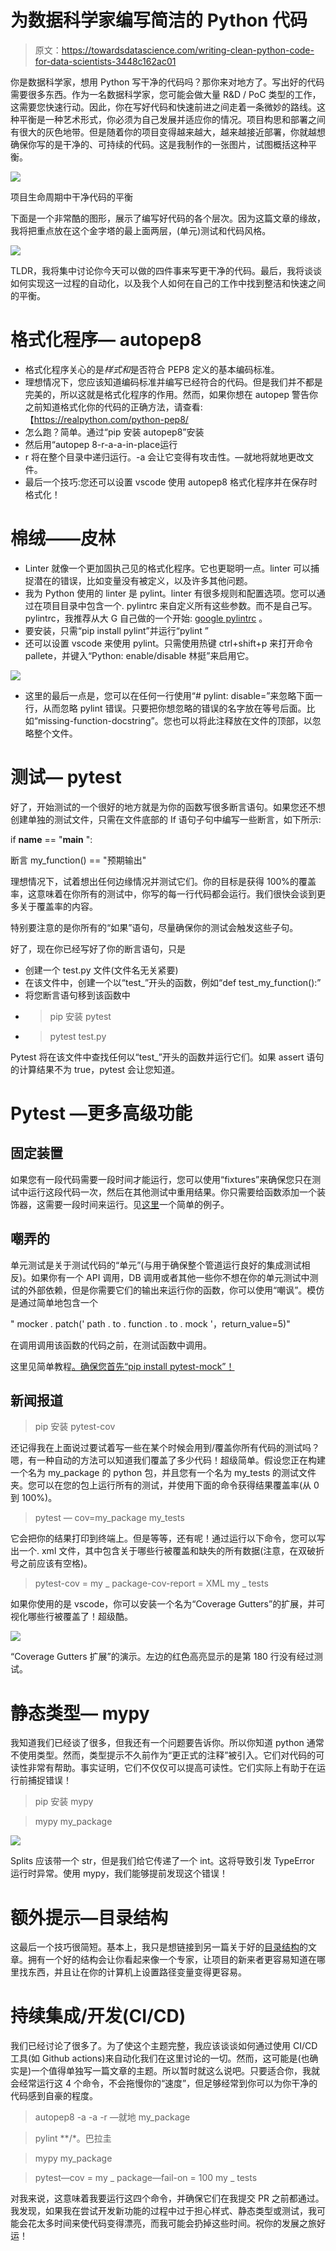 # 为数据科学家编写简洁的 Python 代码

> 原文：<https://towardsdatascience.com/writing-clean-python-code-for-data-scientists-3448c162ac01>

你是数据科学家，想用 Python 写干净的代码吗？那你来对地方了。写出好的代码需要很多东西。作为一名数据科学家，您可能会做大量 R&D / PoC 类型的工作，这需要您快速行动。因此，你在写好代码和快速前进之间走着一条微妙的路线。这种平衡是一种艺术形式，你必须为自己发展并适应你的情况。项目构思和部署之间有很大的灰色地带。但是随着你的项目变得越来越大，越来越接近部署，你就越想确保你写的是干净的、可持续的代码。这是我制作的一张图片，试图概括这种平衡。

![](img/542e59bd2eeb400772ec345e03892220.png)

项目生命周期中干净代码的平衡

下面是一个非常酷的图形，展示了编写好代码的各个层次。因为这篇文章的缘故，我将把重点放在这个金字塔的最上面两层，(单元)测试和代码风格。

![](img/da8ba68ce418e34bf8e788464b61ddec.png)

TLDR，我将集中讨论你今天可以做的四件事来写更干净的代码。最后，我将谈谈如何实现这一过程的自动化，以及我个人如何在自己的工作中找到整洁和快速之间的平衡。

# 格式化程序— autopep8

*   格式化程序关心的是*样式和*是否符合 PEP8 定义的基本编码标准。
*   理想情况下，您应该知道编码标准并编写已经符合的代码。但是我们并不都是完美的，所以这就是格式化程序的作用。然而，如果你想在 autopep 警告你之前知道格式化你的代码的正确方法，请查看:【https://realpython.com/python-pep8/
*   怎么跑？简单。通过“pip 安装 autopep8”安装
*   然后用“autopep 8-r-a-a-in-place<foldername>运行</foldername>
*   r 将在整个目录中递归运行。-a 会让它变得有攻击性。—就地将就地更改文件。
*   最后一个技巧:您还可以设置 vscode 使用 autopep8 格式化程序并在保存时格式化！

# 棉绒——皮林

*   Linter 就像一个更加固执己见的格式化程序。它也更聪明一点。linter 可以捕捉潜在的错误，比如变量没有被定义，以及许多其他问题。
*   我为 Python 使用的 linter 是 pylint。linter 有很多规则和配置选项。您可以通过在项目目录中包含一个. pylintrc 来自定义所有这些参数。而不是自己写。pylintrc，我推荐从大 G 自己做的一个开始: [google pylintrc](https://raw.githubusercontent.com/google/seq2seq/master/pylintrc) 。
*   要安装，只需“pip install pylint”并运行“pylint <foldername>”</foldername>
*   还可以设置 vscode 来使用 pylint。只需使用热键 ctrl+shift+p 来打开命令 pallete，并键入“Python: enable/disable 林挺”来启用它。

![](img/df3e65e24261721db0d2da635de69a38.png)

*   这里的最后一点是，您可以在任何一行使用“# pylint: disable=”来忽略下面一行，从而忽略 pylint 错误。只要把你想忽略的错误的名字放在等号后面。比如“missing-function-docstring”。您也可以将此注释放在文件的顶部，以忽略整个文件。

# 测试— pytest

好了，开始测试的一个很好的地方就是为你的函数写很多断言语句。如果您还不想创建单独的测试文件，只需在文件底部的 If 语句子句中编写一些断言，如下所示:

if __name__ == "__main__ ":

断言 my_function() == "预期输出"

理想情况下，试着想出任何边缘情况并测试它们。你的目标是获得 100%的覆盖率，这意味着在你所有的测试中，你写的每一行代码都会运行。我们很快会谈到更多关于覆盖率的内容。

特别要注意的是你所有的“如果”语句，尽量确保你的测试会触发这些子句。

好了，现在你已经写好了你的断言语句，只是

*   创建一个 test.py 文件(文件名无关紧要)
*   在该文件中，创建一个以“test_”开头的函数，例如“def test_my_function():”
*   将您断言语句移到该函数中
*   > pip 安装 pytest
*   > pytest test.py

Pytest 将在该文件中查找任何以“test_”开头的函数并运行它们。如果 assert 语句的计算结果不为 true，pytest 会让您知道。

# Pytest —更多高级功能

## 固定装置

如果您有一段代码需要一段时间才能运行，您可以使用“fixtures”来确保您只在测试中运行这段代码一次，然后在其他测试中重用结果。你只需要给函数添加一个装饰器，这需要一段时间来运行。见[这里](https://www.tutorialspoint.com/pytest/pytest_fixtures.htm)一个简单的例子。

## 嘲弄的

单元测试是关于测试代码的“单元”(与用于确保整个管道运行良好的集成测试相反)。如果你有一个 API 调用，DB 调用或者其他一些你不想在你的单元测试中测试的外部依赖，但是你需要它们的输出来运行你的函数，你可以使用“嘲讽”。模仿是通过简单地包含一个

" mocker . patch(' path . to . function . to . mock '，return_value=5)"

在调用调用该函数的代码之前，在测试函数中调用。

这里见简单教程[。确保您首先“pip install pytest-mock”！](https://changhsinlee.com/pytest-mock/)

## 新闻报道

> pip 安装 pytest-cov

还记得我在上面说过要试着写一些在某个时候会用到/覆盖你所有代码的测试吗？嗯，有一种自动的方法可以知道我们覆盖了多少代码！超级简单。假设您正在构建一个名为 my_package 的 python 包，并且您有一个名为 my_tests 的测试文件夹。您可以在您的包上运行所有的测试，并使用下面的命令获得结果覆盖率(从 0 到 100%)。

> pytest — cov=my_package my_tests

它会把你的结果打印到终端上。但是等等，还有呢！通过运行以下命令，您可以写出一个. xml 文件，其中包含关于哪些行被覆盖和缺失的所有数据(注意，在双破折号之前应该有空格)。

> pytest-cov = my _ package-cov-report = XML my _ tests

如果你使用的是 vscode，你可以安装一个名为“Coverage Gutters”的扩展，并可视化哪些行被覆盖了！超级酷。

![](img/a207d16417fc5c18b96c04ef8442d80c.png)

“Coverage Gutters 扩展”的演示。左边的红色高亮显示的是第 180 行没有经过测试。

# 静态类型— mypy

我知道我们已经谈了很多，但我还有一个问题要告诉你。所以你知道 python 通常不使用类型。然而，类型提示不久前作为“更正式的注释”被引入。它们对代码的可读性非常有帮助。事实证明，它们不仅仅可以提高可读性。它们实际上有助于在运行前捕捉错误！

> pip 安装 mypy

> mypy my_package

![](img/af4c1a38510626b041da0e82fddd4ddd.png)

Splits 应该带一个 str，但是我们给它传递了一个 int。这将导致引发 TypeError 运行时异常。使用 mypy，我们能够提前发现这个错误！

# 额外提示—目录结构

这最后一个技巧很简短。基本上，我只是想链接到另一篇关于好的[目录结构](https://docs.python-guide.org/writing/structure/)的文章。拥有一个好的结构会让你看起来像一个专家，让项目的新来者更容易知道在哪里找东西，并且让在你的计算机上设置路径变量变得更容易。

# 持续集成/开发(CI/CD)

我们已经讨论了很多了。为了使这个主题完整，我应该谈谈如何通过使用 CI/CD 工具(如 Github actions)来自动化我们在这里讨论的一切。然而，这可能是(也确实是)一个值得单独写一篇文章的主题。所以暂时就这么说吧。只要适合你，我就会经常运行这 4 个命令，不会拖慢你的“速度”，但足够经常到你可以为你干净的代码感到自豪的程度。

> autopep8 -a -a -r —就地 my_package

> pylint **/*。巴拉圭

> mypy my_package

> pytest—cov = my _ package—fail-on = 100 my _ tests

对我来说，这意味着我要运行这四个命令，并确保它们在我提交 PR 之前都通过。我发现，如果我在尝试开发新功能的过程中过于担心样式、静态类型或测试，我可能会花太多时间来使代码变得漂亮，而我可能会扔掉这些时间。祝你的发展之旅好运！